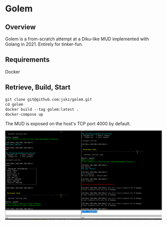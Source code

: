 # Golem

## Overview

Golem is a from-scratch attempt at a Diku-like MUD implemented with Golang in 2021.  Entirely for tinker-fun.

## Requirements

Docker
## Retrieve, Build, Start

```
git clone git@github.com:jskz/golem.git
cd golem
docker build --tag golem:latest .
docker-compose up
```

The MUD is exposed on the host's TCP port 4000 by default.

![Early signs of gameplay and combat in the game loop](img/2021-08-29.png)